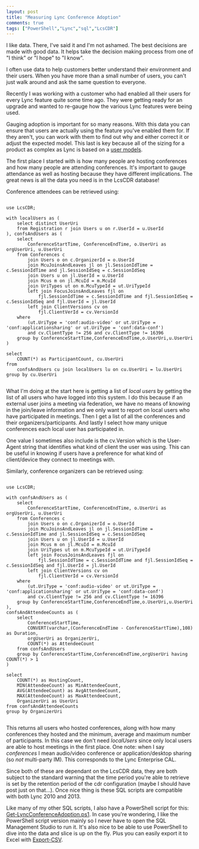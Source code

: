 ```yaml
--- 
layout: post
title: "Measuring Lync Conference Adoption"
comments: true
tags: ["PowerShell","Lync","sql","LcsCDR"]
---
```


I like data. There, I've said it and I'm not ashamed. The best decisions are made with good data. It helps take the decision making process from one of "I think" or "I hope" to "I know".

I often use data to help customers better understand their environment and their users. When you have more than a small number of users, you can't just walk around and ask the same question to everyone.

Recently I was working with a customer who had enabled all their users for every Lync feature quite some time ago. They were getting ready for an upgrade and wanted to re-gauge how the various Lync features were being used. 

Gauging adoption is important for so many reasons. With this data you can ensure that users are actually using the feature you've enabled them for. If they aren't, you can work with them to find out why and either correct it or adjust the expected model. This last is key because all of the sizing for a product as complex as Lync is based on a [user models](https://technet.microsoft.com/en-us/library/gg398811.aspx).

The first place I started with is how many people are hosting conferences and how many people are attending conferences. It's important to gauge attendance as well as hosting because they have different implications. The great news is all the data you need is in the LcsCDR database!

Conference attendees can be retrieved using:

<pre><code class="hljs sql">
use LcsCDR;

with localUsers as (
	select distinct UserUri
	from Registration r join Users u on r.UserId = u.UserId
), confsAndUsers as (
    select 
        ConferenceStartTime, ConferenceEndTime, o.UserUri as orgUserUri, u.UserUri
    from Conferences c
        join Users o on c.OrganizerId = o.UserId
        join McuJoinsAndLeaves jl on jl.SessionIdTime = c.SessionIdTime and jl.SessionIdSeq = c.SessionIdSeq
        join Users u on jl.UserId = u.UserId
        join Mcus m on jl.McuId = m.McuId
        join UriTypes ut on m.McuTypeId = ut.UriTypeId
        left join FocusJoinsAndLeaves fjl on 
            fjl.SessionIdTime = c.SessionIdTime and fjl.SessionIdSeq = c.SessionIdSeq and fjl.UserId = jl.UserId
        left join ClientVersions cv on 
            fjl.ClientVerId = cv.VersionId
    where 
        (ut.UriType = 'conf:audio-video' or ut.UriType = 'conf:applicationsharing' or ut.UriType = 'conf:data-conf')
        and cv.ClientType != 256 and cv.ClientType != 16396
    group by ConferenceStartTime,ConferenceEndTime,o.UserUri,u.UserUri
)

select
    COUNT(*) as ParticipantCount, cu.UserUri
from
    confsAndUsers cu join localUsers lu on cu.UserUri = lu.UserUri
group by cu.UserUri

</code></pre>

What I'm doing at the start here is getting a list of _local users_ by getting the list of all users who have logged into this system. I do this because if an external user joins a meeting via federation, we have no means of knowing in the join/leave information and we only want to report on local users who have participated in meetings. Then I get a list of all the conferences and their organizers/participants. And lastly I select how many unique conferences each local user has participated in.

One value I sometimes also include is the cv.Version which is the User-Agent string that identifies what kind of client the user was using. This can be useful in knowing if users have a preference for what kind of client/device they connect to meetings with.

Similarly, conference organizers can be retrieved using:

<pre><code class="hljs sql">
use LcsCDR;

with confsAndUsers as (
    select 
        ConferenceStartTime, ConferenceEndTime, o.UserUri as orgUserUri, u.UserUri
    from Conferences c
        join Users o on c.OrganizerId = o.UserId
        join McuJoinsAndLeaves jl on jl.SessionIdTime = c.SessionIdTime and jl.SessionIdSeq = c.SessionIdSeq
        join Users u on jl.UserId = u.UserId
        join Mcus m on jl.McuId = m.McuId
        join UriTypes ut on m.McuTypeId = ut.UriTypeId
        left join FocusJoinsAndLeaves fjl on 
            fjl.SessionIdTime = c.SessionIdTime and fjl.SessionIdSeq = c.SessionIdSeq and fjl.UserId = jl.UserId
        left join ClientVersions cv on 
            fjl.ClientVerId = cv.VersionId
    where 
        (ut.UriType = 'conf:audio-video' or ut.UriType = 'conf:applicationsharing' or ut.UriType = 'conf:data-conf')
        and cv.ClientType != 256 and cv.ClientType != 16396
    group by ConferenceStartTime,ConferenceEndTime,o.UserUri,u.UserUri
),
confsAndAttendeeCounts as (
    select 
        ConferenceStartTime,
        CONVERT(varchar,(ConferenceEndTime - ConferenceStartTime),108) as Duration,
        orgUserUri as OrganizerUri,
        COUNT(*) as AttendeeCount
    from confsAndUsers
    group by ConferenceStartTime,ConferenceEndTime,orgUserUri having COUNT(*) > 1
)

select 
    COUNT(*) as HostingCount,
    MIN(AttendeeCount) as MinAttendeeCount,
    AVG(AttendeeCount) as AvgAttendeeCount,
    MAX(AttendeeCount) as MaxAttendeeCount,
    OrganizerUri as UserUri
from confsAndAttendeeCounts 
group by OrganizerUri

</code></pre>

This returns all users who hosted conferences, along with how many conferences they hosted and the minimum, average and maximum number of participants. In this case we don't need _localUsers_ since only local users are able to host meetings in the first place. One note: when I say _conferences_ I mean audio/video conference or application/desktop sharing (so *not* multi-party IM). This corresponds to the Lync Enterprise CAL.

Since both of these are dependant on the LcsCDR data, they are both subject to the standard warning that the time period you're able to retrieve is set by the retention period of the cdr configuration (maybe I should have post just on that...). Once nice thing is these SQL scripts are compatible with both Lync 2010 and 2013.

Like many of my other SQL scripts, I also have a PowerShell script for this: [Get-LyncConferenceAdoption.ps1](/content/Get-LyncConferenceAdoption.ps1). In case you're wondering, I like the PowerShell script version mainly so I never have to open the SQL Management Studio to run it. It's also nice to be able to use PowerShell to dive into the data and slice is up on the fly. Plus you can easily export it to Excel with [Export-CSV](https://technet.microsoft.com/en-us/library/hh849932.aspx).
